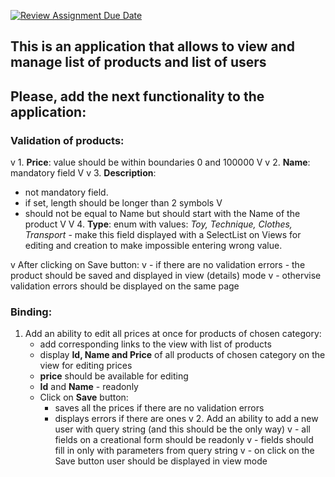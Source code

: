 [![Review Assignment Due Date](https://classroom.github.com/assets/deadline-readme-button-24ddc0f5d75046c5622901739e7c5dd533143b0c8e959d652212380cedb1ea36.svg)](https://classroom.github.com/a/rwZRQEDp)
## This is an application that allows to view and manage list of products and list of users
## Please, add the next functionality to the application:
### Validation of products:
v 1. **Price**: value should be within boundaries 0 and 100000 V
v 2. **Name**: mandatory field V
v 3. **Description**: 
   - not mandatory field. 
   - if set, length should be longer than 2 symbols V
   - should not be equal to Name but should start with the Name of the product V
 V 4. **Type**: enum with values: *Toy, Technique, Clothes, Transport* - make this field displayed with a SelectList on Views for editing and creation to make impossible entering wrong value.

v After clicking on Save button:
v - if there are no validation errors - the product should be saved and displayed in view (details) mode
v - othervise validation errors should be displayed on the same page
 
 ### Binding:
 1. Add an ability to edit all prices at once for products of chosen category:
    - add corresponding links to the view with list of products
    - display **Id, Name and Price** of all products of chosen category on the view for editing prices
    - **price** should be available for editing 
    - **Id** and **Name** - readonly
    - Click on **Save** button: 
      - saves all the prices if there are no validation errors
      - displays errors if there are ones
 v 2. Add an ability to add a new user with query string (and this should be the only way) 
    v - all fields on a creational form should be readonly 
    v - fields should fill in only with parameters from query string
    v - on click on the Save button user should be displayed in view mode
 
